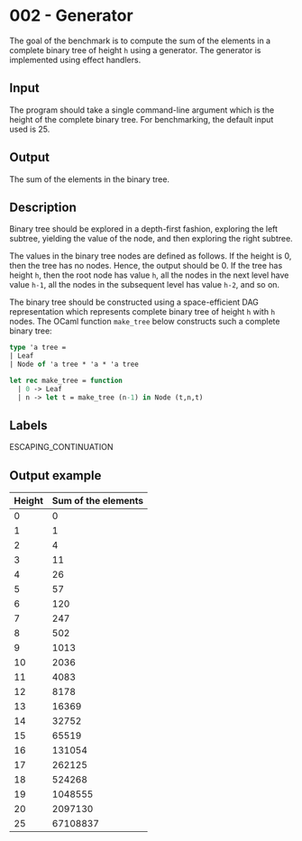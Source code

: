 # 002 - Generator

The goal of the benchmark is to compute the sum of the elements in a complete
binary tree of height `h` using a generator. The generator is implemented using
effect handlers.

## Input

The program should take a single command-line argument which is the
height of the complete binary tree. For benchmarking, the default input used is
25.

## Output

The sum of the elements in the binary tree.

## Description

Binary tree should be explored in a depth-first fashion, exploring the left subtree,
yielding the value of the node, and then exploring the right subtree.

The values in the binary tree nodes are defined as follows. If the height is 0,
then the tree has no nodes. Hence, the output should be 0. If the tree has
height `h`, then the root node has value `h`, all the nodes in the next level
have value `h-1`, all the nodes in the subsequent level has value `h-2`, and so
on.

The binary tree should be constructed using a space-efficient DAG representation
which represents complete binary tree of height `h` with `h` nodes. The OCaml
function `make_tree` below constructs such a complete binary tree:

```ocaml
type 'a tree =
| Leaf
| Node of 'a tree * 'a * 'a tree

let rec make_tree = function
  | 0 -> Leaf
  | n -> let t = make_tree (n-1) in Node (t,n,t)
```

## Labels

ESCAPING_CONTINUATION

## Output example

| Height | Sum of the elements |
|--------|---------------------|
| 0 | 0 |
| 1 | 1 |
| 2 | 4 |
| 3 | 11 |
| 4 | 26 |
| 5 | 57 |
| 6 | 120 |
| 7 | 247 |
| 8 | 502 |
| 9 | 1013 |
| 10 | 2036 |
| 11 | 4083 |
| 12 | 8178 |
| 13 | 16369 |
| 14 | 32752 |
| 15 | 65519 |
| 16 | 131054 |
| 17 | 262125 |
| 18 | 524268 |
| 19 | 1048555 |
| 20 | 2097130 |
| 25 | 67108837 |

